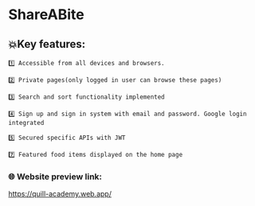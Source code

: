 # ShareABite

## 💥Key features:
    1️⃣ Accessible from all devices and browsers.

    2️⃣ Private pages(only logged in user can browse these pages)

    3️⃣ Search and sort functionality implemented
    
    4️⃣ Sign up and sign in system with email and password. Google login integrated

    5️⃣ Secured specific APIs with JWT

    7️⃣ Featured food items displayed on the home page 




### 🌐 Website preview link:
https://quill-academy.web.app/
